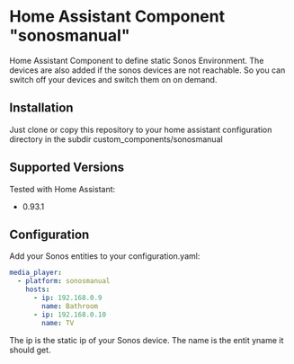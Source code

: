 # Home Assistant Component "sonosmanual"

Home Assistant Component to define static Sonos Environment. The devices are also added if the sonos devices are not reachable. So you can switch off your devices and switch them on on demand.

## Installation

Just clone or copy this repository to your home assistant configuration directory in the subdir custom_components/sonosmanual

## Supported Versions

Tested with Home Assistant:
- 0.93.1

## Configuration

Add your Sonos entities to your configuration.yaml:

```yaml
media_player:
  - platform: sonosmanual
    hosts:
      - ip: 192.168.0.9
        name: Bathroom
      - ip: 192.168.0.10
        name: TV
```

The ip is the static ip of your Sonos device. The name is the entit yname it should get. 